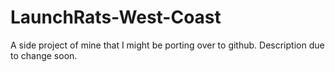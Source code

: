 # LaunchRats-West-Coast
A side project of mine that I might be porting over to github. Description due to change soon.
